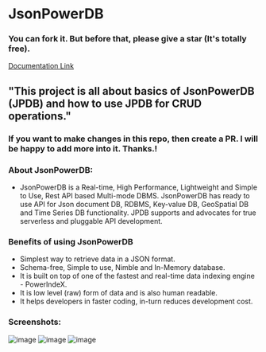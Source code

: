 # JsonPowerDB 
### You can fork it. But before that, please give a star (It's totally free).

[Documentation Link](http://login2explore.com/jpdb/docs.html)

## "This project is all about basics of JsonPowerDB (JPDB) and how to use JPDB for CRUD operations." 
### If you want to make changes in this repo, then create a PR. I will be happy to add more into it. Thanks.!
### About JsonPowerDB:

- JsonPowerDB is a Real-time, High Performance, Lightweight and Simple to Use, Rest API based Multi-mode DBMS. JsonPowerDB has ready to use API for Json document DB, RDBMS, Key-value DB, GeoSpatial DB and Time Series DB functionality. JPDB supports and advocates for true serverless and pluggable API development.

### Benefits of using JsonPowerDB

- Simplest way to retrieve data in a JSON format.
- Schema-free, Simple to use, Nimble and In-Memory database.
- It is built on top of one of the fastest and real-time data indexing engine - PowerIndeX.
- It is low level (raw) form of data and is also human readable.
- It helps developers in faster coding, in-turn reduces development cost.

### Screenshots:

![image](https://user-images.githubusercontent.com/94118472/141751937-f6afef57-97ca-4373-ae3a-0aaf641515e1.png)
![image](https://user-images.githubusercontent.com/94118472/141751977-67e1d9af-718b-4d83-a75e-8804efe70d92.png)
![image](https://user-images.githubusercontent.com/94118472/141751993-ac1045a8-5077-4427-bc4c-67c189f08fa9.png)
